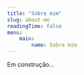 ```yaml
---
title: "Sobre mim"
slug: about-me
readingTime: false
menu:
    main:
        name: Sobre mim
---
```


Em construção...

